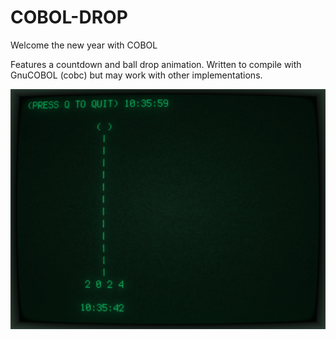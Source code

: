 # COBOL-DROP
Welcome the new year with COBOL

Features a countdown and ball drop animation.
Written to compile with GnuCOBOL (cobc) but may work with other implementations.

![Screenshot](Screenshot.png)
